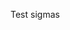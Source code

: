 Test sigmas 

<div id="sigma-container"></div>
<script src="https://raw.githubusercontent.com/Celyagd/celyagd.github.io/master/_posts/sigma.js"></script>
<script src="https://raw.githubusercontent.com/Celyagd/celyagd.github.io/master/_posts/sigma.parsers.gexf.min.js"></script>
<script>
  sigma.parsers.gexf(
    'https://raw.githubusercontent.com/Celyagd/celyagd.github.io/master/_posts/carto_5_3.gexf',
    { // Here is the ID of the DOM element that
      // will contain the graph:
      container: 'sigma-container'
    },
    function(s) {
      // This function will be executed when the
      // graph is displayed, with "s" the related
      // sigma instance.
    }
  );
</script>

